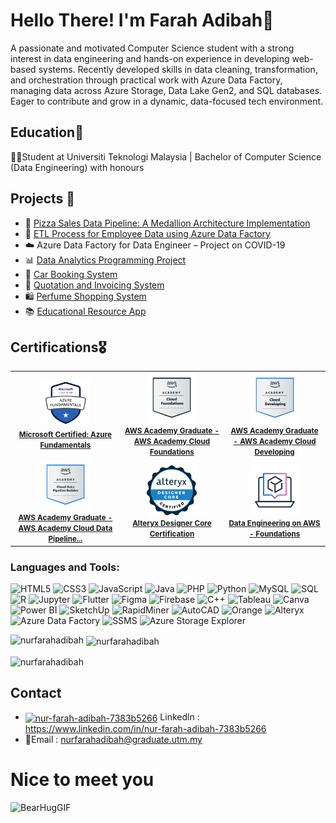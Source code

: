 # Hello There! I'm Farah Adibah👋


A passionate and motivated Computer Science student with a strong interest in data engineering and hands-on experience in developing web-based systems. Recently developed skills in data cleaning, transformation, and orchestration through practical work with Azure Data Factory, managing data across Azure Storage, Data Lake Gen2, and SQL databases. Eager to contribute and grow in a dynamic, data-focused tech environment.


## Education📗

👩‍🎓Student at Universiti Teknologi Malaysia | Bachelor of Computer Science (Data Engineering) with honours


## Projects 📂
- 🍕 [Pizza Sales Data Pipeline: A Medallion Architecture Implementation](https://github.com/nurfarahadibah/Pizza_DataPipeline/tree/main)
- 🧩 [ETL Process for Employee Data using Azure Data Factory](https://github.com/nurfarahadibah/adf-project1/tree/main)
- ☁️ Azure Data Factory for Data Engineer – Project on COVID-19
- 📊 [Data Analytics Programming Project](https://github.com/nurfarahadibah/Data-Analytics-Programming-Project)
- 🚗 [Car Booking System](https://github.com/nurfarahadibah/Car-Booking-System) 
- 📄 [Quotation and Invoicing System]()  
- 🛍️ [Perfume Shopping System](https://github.com/nurfarahadibah/Perfume-System) 
- 📚 [Educational Resource App](https://github.com/wannursofea/Data-Pioneeers/tree/main/jamin_belaja) 

## Certifications🎖️
<table>
  <tr>
    <td align="center">
      <a href="https://www.credly.com/badges/a0e829e5-5c32-4935-a5ea-a5e0eaca8d3e">
        <img src="https://github.com/nurfarahadibah/nurfarahadibah/blob/main/image/certificate/azure%20fundamental.png" width="80px" height="auto"/><br/>
        <b><small><b>Microsoft Certified: Azure Fundamentals</b></small></b>
      </a>
    </td>
    <td align="center">
      <a href="https://www.credly.com/badges/47dae742-6284-4e64-931d-7f7dfffd7451/public_url">
        <img src="https://github.com/nurfarahadibah/nurfarahadibah/blob/main/image/certificate/aws-academy-graduate-aws-academy-cloud-foundations.png" width="80px" height="auto"/><br/>
        <b><small><b>AWS Academy Graduate - AWS Academy Cloud Foundations</b></small></b>
      </a>
    </td>
    <td align="center">
      <a href="https://www.credly.com/badges/f1f93b1f-b2b9-437e-9449-8052bb35d15b/public_urlk">
        <img src="https://github.com/nurfarahadibah/nurfarahadibah/blob/main/image/certificate/aws-academy-graduate-aws-academy-cloud-developing.png" width="80px" height="auto"/><br/>
        <b><small><b>AWS Academy Graduate - AWS Academy Cloud Developing</b></small></b>
      </a>
    </td>
  </tr>
  <tr>
    <td align="center">
      <a href="https://www.credly.com/badges/47807959-4452-4354-b5da-011f6654af58/public_url">
        <img src="https://github.com/nurfarahadibah/nurfarahadibah/blob/main/image/certificate/aws-academy-graduate-aws-academy-cloud-data-pipelin.png" width="80px" height="auto"/><br/>
        <b><small><b>AWS Academy Graduate - AWS Academy Cloud Data Pipeline...</b></small></b>
      </a>
    </td>
    <td align="center">
      <a href="https://www.credly.com/badges/39024289-74e4-49da-b43b-d5883d7e92a4/public_url">
        <img src="https://github.com/nurfarahadibah/nurfarahadibah/blob/main/image/certificate/alteryx-designer-core-certification.png" width="80px" height="auto"/><br/>
        <b><small><b>Alteryx Designer Core Certification</b></small></b>
      </a>
    </td>
    <td align="center">
      <a href="">
        <img src="https://github.com/nurfarahadibah/nurfarahadibah/blob/main/image/certificate/skill-builder-colorful.svg" width="80px" height="auto"/><br/>
        <b><small><b>Data Engineering on AWS - Foundations</b></small></b>
      </a>
    </td>
    </tr>
</table>
<h3 align="left">Languages and Tools:</h3>

![HTML5](https://img.shields.io/badge/-HTML5-E34F26?style=flat-square&logo=html5&logoColor=white)
![CSS3](https://img.shields.io/badge/-CSS3-1572B6?style=flat-square&logo=css3)
![JavaScript](https://img.shields.io/badge/-JavaScript-F7DF1E?style=flat-square&logo=javascript&logoColor=black)
![Java](https://img.shields.io/badge/-Java-007396?style=flat-square&logo=java)
![PHP](https://img.shields.io/badge/-PHP-777BB4?style=flat-square&logo=php&logoColor=white)
![Python](https://img.shields.io/badge/-Python-3776AB?style=flat-square&logo=python&logoColor=white)
![MySQL](https://img.shields.io/badge/-MySQL-4479A1?style=flat-square&logo=mysql&logoColor=white)
![SQL](https://img.shields.io/badge/-SQL-003B57?style=flat-square&logo=sqlite)
![R](https://img.shields.io/badge/-R-276DC3?style=flat-square&logo=r&logoColor=white)
![Jupyter](https://img.shields.io/badge/-Jupyter-F37626?style=flat-square&logo=jupyter&logoColor=white)
![Flutter](https://img.shields.io/badge/-Flutter-02569B?style=flat-square&logo=flutter&logoColor=white)
![Figma](https://img.shields.io/badge/-Figma-F24E1E?style=flat-square&logo=figma&logoColor=white)
![Firebase](https://img.shields.io/badge/-Firebase-FFCA28?style=flat-square&logo=firebase&logoColor=black)
![C++](https://img.shields.io/badge/-C++-00599C?style=flat-square&logo=c%2B%2B&logoColor=white)
![Tableau](https://img.shields.io/badge/-Tableau-E97627?style=flat-square&logo=tableau&logoColor=white)
![Canva](https://img.shields.io/badge/-Canva-00C4CC?style=flat-square&logo=canva&logoColor=white)
![Power BI](https://img.shields.io/badge/-Power%20BI-F2C811?style=flat-square&logo=power-bi&logoColor=black)
![SketchUp](https://img.shields.io/badge/-SketchUp-005F9E?style=flat-square&logo=sketchup&logoColor=white)
![RapidMiner](https://img.shields.io/badge/-RapidMiner-FF7300?style=flat-square&logo=rapidminer&logoColor=white)
![AutoCAD](https://img.shields.io/badge/-AutoCAD-E12127?style=flat-square&logo=autodesk&logoColor=white)
![Orange](https://img.shields.io/badge/-Orange-FF8000?style=flat-square&logo=orange&logoColor=white)
![Alteryx](https://img.shields.io/badge/-Alteryx-FF8000?style=flat-square&logo=alteryx&logoColor=white)
![Azure Data Factory](https://img.shields.io/badge/-Azure%20Data%20Factory-0078D4?style=flat-square&logo=azure-devops&logoColor=white)
![SSMS](https://img.shields.io/badge/-SSMS-CC2927?style=flat-square&logo=microsoft-sql-server&logoColor=white)
![Azure Storage Explorer](https://img.shields.io/badge/-Azure%20Storage%20Explorer-0078D4?style=flat-square&logo=azure&logoColor=white)

<p><img align="left" src="https://github-readme-stats.vercel.app/api/top-langs?username=nurfarahadibah&show_icons=true&locale=en&layout=compact" alt="nurfarahadibah" /></p>

<p>&nbsp;<img align="center" src="https://github-readme-stats.vercel.app/api?username=nurfarahadibah&show_icons=true&locale=en" alt="nurfarahadibah" /></p>

<p><img align="center" src="https://github-readme-streak-stats.herokuapp.com/?user=nurfarahadibah&" alt="nurfarahadibah" /></p>



## Contact
- <a href="https://linkedin.com/in/nur-farah-adibah-7383b5266" target="blank"><img align="center" src="https://raw.githubusercontent.com/rahuldkjain/github-profile-readme-generator/master/src/images/icons/Social/linked-in-alt.svg" alt="nur-farah-adibah-7383b5266" height="15" width="15" /></a>
Linkedln : https://www.linkedin.com/in/nur-farah-adibah-7383b5266
- 📧Email : nurfarahadibah@graduate.utm.my

# Nice to meet you


![BearHugGIF](https://user-images.githubusercontent.com/128114912/227106161-8ed26296-3968-4a74-8547-26c8bd94244f.gif)


